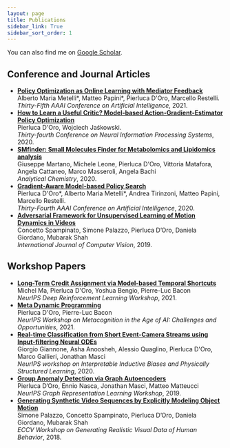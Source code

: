 ```yaml
---
layout: page
title: Publications
sidebar_link: True
sidebar_sort_order: 1
---
```

You can also find me on [Google Scholar](https://scholar.google.it/citations?user=AuVp7pkAAAAJ&hl=en).

## Conference and Journal Articles
- **[Policy Optimization as Online Learning with Mediator Feedback](https://arxiv.org/abs/2012.08225)**<br>
Alberto Maria Metelli\*, Matteo Papini\*, Pierluca D'Oro, Marcello Restelli. <br>
*Thirty-Fifth AAAI Conference on Artificial Intelligence*, 2021. <br>
- **[How to Learn a Useful Critic? Model-based Action-Gradient-Estimator Policy Optimization](https://arxiv.org/abs/2004.14309)**<br>
Pierluca D'Oro, Wojciech Jaśkowski. <br>
*Thirty-fourth Conference on Neural Information Processing Systems*, 2020. <br>
- **[SMfinder: Small Molecules Finder for Metabolomics and Lipidomics analysis](https://pubs.acs.org/doi/10.1021/acs.analchem.0c00585)**<br>
Giuseppe Martano, Michele Leone, Pierluca D'Oro, Vittoria Matafora, Angela Cattaneo, Marco Masseroli, Angela Bachi <br>
*Analytical Chemistry*, 2020. <br>
- **[Gradient-Aware Model-based Policy Search](https://arxiv.org/abs/1909.04115)**<br>
Pierluca D'Oro\*, Alberto Maria Metelli\*, Andrea Tirinzoni, Matteo Papini, Marcello Restelli. <br>
*Thirty-Fourth AAAI Conference on Artificial Intelligence*, 2020. <br>
- **[Adversarial Framework for Unsupervised Learning of Motion Dynamics in Videos](https://arxiv.org/abs/1803.09092)**<br>
Concetto Spampinato, Simone Palazzo, Pierluca D’Oro, Daniela Giordano, Mubarak Shah <br>
*International Journal of Computer Vision*, 2019.

## Workshop Papers
- **[Long-Term Credit Assignment via Model-based Temporal Shortcuts](https://sites.google.com/view/deep-rl-workshop-neurips2021)**<br>
Michel Ma, Pierluca D'Oro, Yoshua Bengio, Pierre-Luc Bacon <br>
*NeurIPS Deep Reinforcement Learning Workshop*, 2021.
- **[Meta Dynamic Programming](https://sites.google.com/view/metacogneurips2021/papers)**<br>
Pierluca D'Oro, Pierre-Luc Bacon <br>
*NeurIPS Workshop on Metacognition in the Age of AI: Challenges and Opportunities*, 2021.
- **[Real-time Classification from Short Event-Camera Streams using Input-filtering Neural ODEs](https://arxiv.org/abs/2004.03156)**<br>
Giorgio Giannone, Asha Anoosheh, Alessio Quaglino, Pierluca D'Oro, Marco Gallieri, Jonathan Masci <br>
*NeurIPS workshop on Interpretable Inductive Biases and Physically Structured Learning*, 2020.
- **[Group Anomaly Detection via Graph Autoencoders](https://grlearning.github.io/papers/85.pdf)**<br>
Pierluca D’Oro, Ennio Nasca, Jonathan Masci, Matteo Matteucci <br>
*NeurIPS Graph Representation Learning Workshop*, 2019.
- **[Generating Synthetic Video Sequences by Explicitly Modeling Object Motion](http://openaccess.thecvf.com/content_ECCVW_2018/papers/11130/Palazzo_Generating_Synthetic_Video_Sequences_by_Explicitly_Modeling_Object_Motion_ECCVW_2018_paper.pdf)**<br>
Simone Palazzo, Concetto Spampinato, Pierluca D’Oro, Daniela Giordano, Mubarak Shah <br>
*ECCV Workshop on Generating Realistic Visual Data of Human Behavior*, 2018.
